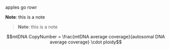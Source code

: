 apples go rowr

**Note**: this is a note


> **Note**: this is a note

$$mtDNA CopyNumber = \frac{mtDNA average coverage}{autosomal DNA average coverage} \cdot ploidy$$
